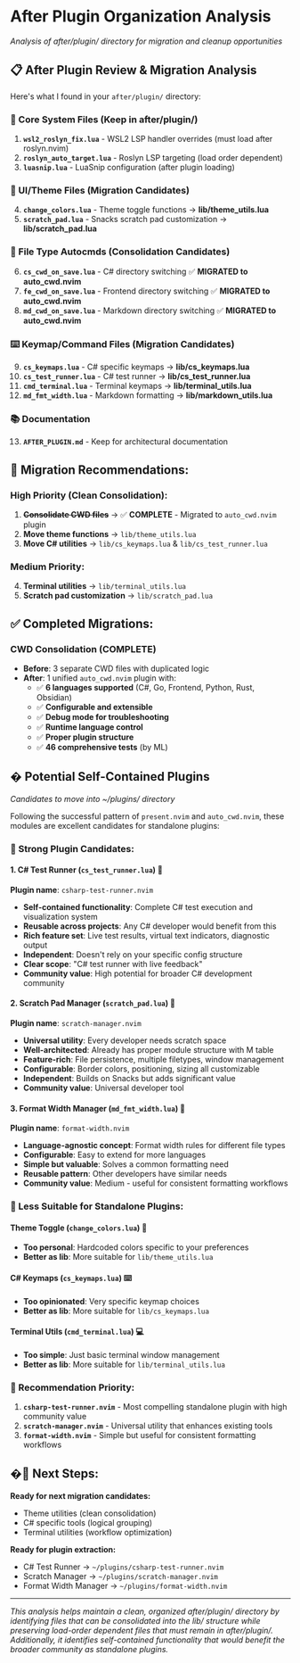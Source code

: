 # After Plugin Organization Analysis

*Analysis of after/plugin/ directory for migration and cleanup opportunities*

## 📋 **After Plugin Review & Migration Analysis**

Here's what I found in your `after/plugin/` directory:

### **🔧 Core System Files (Keep in after/plugin/)**
1. **`wsl2_roslyn_fix.lua`** - WSL2 LSP handler overrides (must load after roslyn.nvim)
2. **`roslyn_auto_target.lua`** - Roslyn LSP targeting (load order dependent)
3. **`luasnip.lua`** - LuaSnip configuration (after plugin loading)

### **🎨 UI/Theme Files (Migration Candidates)**
4. **`change_colors.lua`** - Theme toggle functions → **lib/theme_utils.lua**
5. **`scratch_pad.lua`** - Snacks scratch pad customization → **lib/scratch_pad.lua**

### **📁 File Type Autocmds (Consolidation Candidates)**
6. **`cs_cwd_on_save.lua`** - C# directory switching ✅ **MIGRATED to auto_cwd.nvim**
7. **`fe_cwd_on_save.lua`** - Frontend directory switching ✅ **MIGRATED to auto_cwd.nvim**  
8. **`md_cwd_on_save.lua`** - Markdown directory switching ✅ **MIGRATED to auto_cwd.nvim**

### **⌨️ Keymap/Command Files (Migration Candidates)**
9. **`cs_keymaps.lua`** - C# specific keymaps → **lib/cs_keymaps.lua**
10. **`cs_test_runner.lua`** - C# test runner → **lib/cs_test_runner.lua**
11. **`cmd_terminal.lua`** - Terminal keymaps → **lib/terminal_utils.lua**
12. **`md_fmt_width.lua`** - Markdown formatting → **lib/markdown_utils.lua**

### **📚 Documentation**
13. **`AFTER_PLUGIN.md`** - Keep for architectural documentation

## 🎯 **Migration Recommendations:**

### **High Priority (Clean Consolidation):**
1. **~~Consolidate CWD files~~** → ✅ **COMPLETE** - Migrated to `auto_cwd.nvim` plugin
2. **Move theme functions** → `lib/theme_utils.lua`
3. **Move C# utilities** → `lib/cs_keymaps.lua` & `lib/cs_test_runner.lua`

### **Medium Priority:**
4. **Terminal utilities** → `lib/terminal_utils.lua`
5. **Scratch pad customization** → `lib/scratch_pad.lua`

## ✅ **Completed Migrations:**

### **CWD Consolidation (COMPLETE)**
- **Before**: 3 separate CWD files with duplicated logic
- **After**: 1 unified `auto_cwd.nvim` plugin with:
  - ✅ **6 languages supported** (C#, Go, Frontend, Python, Rust, Obsidian)
  - ✅ **Configurable and extensible**
  - ✅ **Debug mode for troubleshooting**
  - ✅ **Runtime language control**
  - ✅ **Proper plugin structure**
  - ✅ **46 comprehensive tests** (by ML)

## � **Potential Self-Contained Plugins**
*Candidates to move into ~/plugins/ directory*

Following the successful pattern of `present.nvim` and `auto_cwd.nvim`, these modules are excellent candidates for standalone plugins:

### **🎯 Strong Plugin Candidates:**

#### **1. C# Test Runner (`cs_test_runner.lua`)** 🧪
**Plugin name**: `csharp-test-runner.nvim`
- **Self-contained functionality**: Complete C# test execution and visualization system
- **Reusable across projects**: Any C# developer would benefit from this
- **Rich feature set**: Live test results, virtual text indicators, diagnostic output
- **Independent**: Doesn't rely on your specific config structure
- **Clear scope**: "C# test runner with live feedback"
- **Community value**: High potential for broader C# development community

#### **2. Scratch Pad Manager (`scratch_pad.lua`)** 📝
**Plugin name**: `scratch-manager.nvim`
- **Universal utility**: Every developer needs scratch space
- **Well-architected**: Already has proper module structure with M table
- **Feature-rich**: File persistence, multiple filetypes, window management
- **Configurable**: Border colors, positioning, sizing all customizable
- **Independent**: Builds on Snacks but adds significant value
- **Community value**: Universal developer tool

#### **3. Format Width Manager (`md_fmt_width.lua`)** 📏
**Plugin name**: `format-width.nvim`
- **Language-agnostic concept**: Format width rules for different file types
- **Configurable**: Easy to extend for more languages
- **Simple but valuable**: Solves a common formatting need
- **Reusable pattern**: Other developers have similar needs
- **Community value**: Medium - useful for consistent formatting workflows

### **🤔 Less Suitable for Standalone Plugins:**

#### **Theme Toggle (`change_colors.lua`)** 🎨
- **Too personal**: Hardcoded colors specific to your preferences
- **Better as lib**: More suitable for `lib/theme_utils.lua`

#### **C# Keymaps (`cs_keymaps.lua`)** ⌨️
- **Too opinionated**: Very specific keymap choices
- **Better as lib**: More suitable for `lib/cs_keymaps.lua`

#### **Terminal Utils (`cmd_terminal.lua`)** 💻
- **Too simple**: Just basic terminal window management
- **Better as lib**: More suitable for `lib/terminal_utils.lua`

### **🚀 Recommendation Priority:**
1. **`csharp-test-runner.nvim`** - Most compelling standalone plugin with high community value
2. **`scratch-manager.nvim`** - Universal utility that enhances existing tools
3. **`format-width.nvim`** - Simple but useful for consistent formatting workflows

## �🚀 **Next Steps:**

**Ready for next migration candidates:**
- Theme utilities (clean consolidation)
- C# specific tools (logical grouping)
- Terminal utilities (workflow optimization)

**Ready for plugin extraction:**
- C# Test Runner → `~/plugins/csharp-test-runner.nvim`
- Scratch Manager → `~/plugins/scratch-manager.nvim`
- Format Width Manager → `~/plugins/format-width.nvim`

---

*This analysis helps maintain a clean, organized after/plugin/ directory by identifying files that can be consolidated into the lib/ structure while preserving load-order dependent files that must remain in after/plugin/. Additionally, it identifies self-contained functionality that would benefit the broader community as standalone plugins.*
